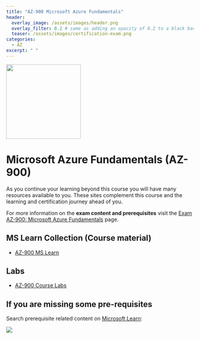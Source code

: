 ```yaml
---
title: "AZ-900 Microsoft Azure Fundamentals"
header:
  overlay_image: /assets/images/header.png
  overlay_filter: 0.2 # same as adding an opacity of 0.2 to a black background
  teaser: /assets/images/certification-exam.png
categories:
  - AZ
excerpt: " "
---
```

<img src="../../assets/images/certification-exam.png" width="200" height="200">

# Microsoft Azure Fundamentals (AZ-900)

As you continue your learning beyond this course you will have many resources available to you. These sites complement this course and the learning and certification journey ahead of you.

For more information on the **exam content and prerequisites** visit the [Exam AZ-900: Microsoft Azure Fundamentals](https://learn.microsoft.com/en-us/certifications/exams/az-900) page.

## MS Learn Collection (Course material)
- [AZ-900 MS Learn](https://aka.ms/courseAZ-900)

## Labs
- [AZ-900 Course Labs](https://aka.ms/az900labs)

## If you are missing some pre-requisites
Search prerequisite related content on [Microsoft Learn](https://learn.microsoft.com/en-us/training/browse/):

<img src="../../assets/images/learn-search.png">